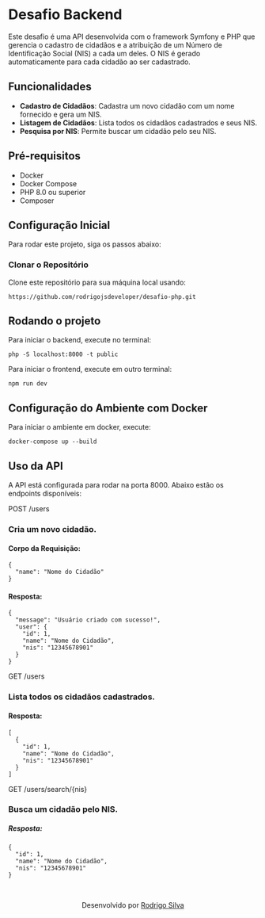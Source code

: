 # Desafio Backend

Este desafio é uma API desenvolvida com o framework Symfony e PHP que gerencia o cadastro de cidadãos e a atribuição de um Número de Identificação Social (NIS) a cada um deles. O NIS é gerado automaticamente para cada cidadão ao ser cadastrado.

## Funcionalidades

- **Cadastro de Cidadãos**: Cadastra um novo cidadão com um nome fornecido e gera um NIS.
- **Listagem de Cidadãos**: Lista todos os cidadãos cadastrados e seus NIS.
- **Pesquisa por NIS**: Permite buscar um cidadão pelo seu NIS.

## Pré-requisitos

- Docker
- Docker Compose
- PHP 8.0 ou superior
- Composer

## Configuração Inicial

Para rodar este projeto, siga os passos abaixo:

### Clonar o Repositório

Clone este repositório para sua máquina local usando:

```
https://github.com/rodrigojsdeveloper/desafio-php.git
```

## Rodando o projeto

Para iniciar o backend, execute no terminal:

```
php -S localhost:8000 -t public
```

Para iniciar o frontend, execute em outro terminal:

```
npm run dev
```

## Configuração do Ambiente com Docker

Para iniciar o ambiente em docker, execute:

```
docker-compose up --build
```

## Uso da API

A API está configurada para rodar na porta 8000. Abaixo estão os endpoints disponíveis:

POST /users

### Cria um novo cidadão.

#### Corpo da Requisição:
```
{
  "name": "Nome do Cidadão"
}
```

#### Resposta:
```
{
  "message": "Usuário criado com sucesso!",
  "user": {
    "id": 1,
    "name": "Nome do Cidadão",
    "nis": "12345678901"
  }
}
```

GET /users

### Lista todos os cidadãos cadastrados.

#### Resposta:
```
[
  {
    "id": 1,
    "name": "Nome do Cidadão",
    "nis": "12345678901"
  }
]
```

GET /users/search/{nis}

### Busca um cidadão pelo NIS.

##### Resposta:
```
{
  "id": 1,
  "name": "Nome do Cidadão",
  "nis": "12345678901"
}
```

<br/>
<p align="center">Desenvolvido por <a href="https://www.linkedin.com/in/rodrigojsdeveloper/">Rodrigo Silva</a>
</p>
